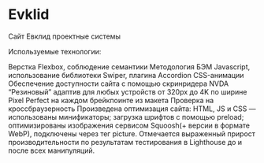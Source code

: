 # Evklid
 Сайт Евклид проектные системы
 
 Используемые технологии:
 
Верстка Flexbox, соблюдение семантики
Методология БЭМ
Javascript, использование библиотеки Swiper, плагина Accordion
CSS-анимации
Обеспечение доступности сайта с помощью скринридера NVDA
“Резиновый” адаптив для любых устройств от 320px до 4K по ширине
Pixel Perfect на каждом брейкпоинте из макета
Проверка на кроссбраузерность
Произведена оптимизация сайта: HTML, JS и CSS — использованы минификаторы; загрузка шрифтов с помощью preload; оптимизированы изображения сервисом Squoosh(+ версии в формате WebP), подключены через тег picture. Отмечается выраженный прирост производительности по результатам тестирования в Lighthouse до и после всех манипуляций.
